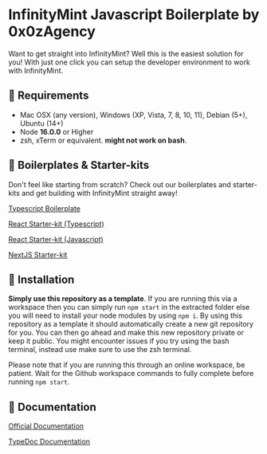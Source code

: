 # InfinityMint Javascript Boilerplate by 0x0zAgency

Want to get straight into InfinityMint? Well this is the easiest solution for you! With just one click you can setup the developer environment to work with InfinityMint.

## 🗿 Requirements

- Mac OSX (any version), Windows (XP, Vista, 7, 8, 10, 11), Debian (5+), Ubuntu (14+)
- Node **16.0.0** or Higher
- zsh, xTerm or equivalent. **might not work on bash**.

## 🗿 Boilerplates & Starter-kits

Don't feel like starting from scratch? Check out our boilerplates and starter-kits and get building with InfinityMint straight away!

[Typescript Boilerplate](https://github.com/0x0zAgency/infinitymint-typescript-boilerplate)

[React Starter-kit (Typescript)](https://github.com/0x0zAgency/infinitymint-react-typescript-starterkit)

[React Starter-kit (Javascript)](https://github.com/0x0zAgency/infinitymint-react-javascript-starterkit)

[NextJS Starter-kit](https://github.com/0x0zAgency/infinitymint-nextjs-starterkit)

## 🗿 Installation

**Simply use this repository as a template**. If you are running this via a workspace then you can simply run `npm start` in the extracted folder else you will need to install your node modules by using `npm i`. By using this repository as a template it should automatically create a new git repository for you. You can then go ahead and make this new repository private or keep it public. You might encounter issues if you try using the bash terminal, instead use make sure to use the zsh terminal.

Please note that if you are running this through an online workspace, be patient. Wait for the Github workspace commands to fully complete before running `npm start`.

## 🗿 Documentation

[Official Documentation](https://docs.infinitymint.app)

[TypeDoc Documentation](https://typedoc.org/)
